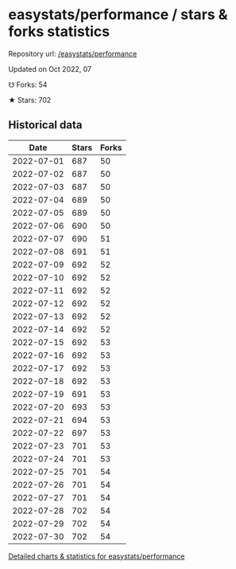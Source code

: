 # easystats/performance / stars & forks statistics

Repository url: [/easystats/performance](https://github.com/easystats/performance)

Updated on Oct 2022, 07

☋ Forks: 54

★ Stars: 702

## Historical data
| Date | Stars | Forks |
|------|-------|-------|
| 2022-07-01 | 687 | 50 | 
| 2022-07-02 | 687 | 50 | 
| 2022-07-03 | 687 | 50 | 
| 2022-07-04 | 689 | 50 | 
| 2022-07-05 | 689 | 50 | 
| 2022-07-06 | 690 | 50 | 
| 2022-07-07 | 690 | 51 | 
| 2022-07-08 | 691 | 51 | 
| 2022-07-09 | 692 | 52 | 
| 2022-07-10 | 692 | 52 | 
| 2022-07-11 | 692 | 52 | 
| 2022-07-12 | 692 | 52 | 
| 2022-07-13 | 692 | 52 | 
| 2022-07-14 | 692 | 52 | 
| 2022-07-15 | 692 | 53 | 
| 2022-07-16 | 692 | 53 | 
| 2022-07-17 | 692 | 53 | 
| 2022-07-18 | 692 | 53 | 
| 2022-07-19 | 691 | 53 | 
| 2022-07-20 | 693 | 53 | 
| 2022-07-21 | 694 | 53 | 
| 2022-07-22 | 697 | 53 | 
| 2022-07-23 | 701 | 53 | 
| 2022-07-24 | 701 | 53 | 
| 2022-07-25 | 701 | 54 | 
| 2022-07-26 | 701 | 54 | 
| 2022-07-27 | 701 | 54 | 
| 2022-07-28 | 702 | 54 | 
| 2022-07-29 | 702 | 54 | 
| 2022-07-30 | 702 | 54 | 


[Detailed charts & statistics for easystats/performance](https://reviewgithub.com/rep/easystats/performance)
